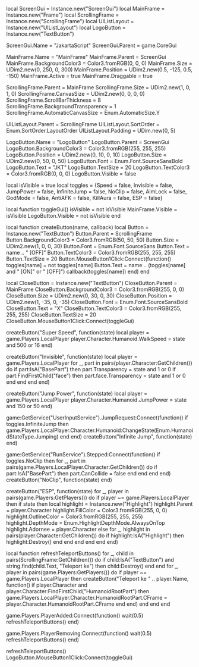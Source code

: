 local ScreenGui = Instance.new("ScreenGui") local MainFrame = Instance.new("Frame") local ScrollingFrame = Instance.new("ScrollingFrame") local UIListLayout = Instance.new("UIListLayout") local LogoButton = Instance.new("TextButton")

ScreenGui.Name = "JakartaScript" ScreenGui.Parent = game.CoreGui

MainFrame.Name = "MainFrame" MainFrame.Parent = ScreenGui MainFrame.BackgroundColor3 = Color3.fromRGB(0, 0, 0) MainFrame.Size = UDim2.new(0, 250, 0, 300) MainFrame.Position = UDim2.new(0.5, -125, 0.5, -150) MainFrame.Active = true MainFrame.Draggable = true

ScrollingFrame.Parent = MainFrame ScrollingFrame.Size = UDim2.new(1, 0, 1, 0) ScrollingFrame.CanvasSize = UDim2.new(0, 0, 0, 0) ScrollingFrame.ScrollBarThickness = 8 ScrollingFrame.BackgroundTransparency = 1 ScrollingFrame.AutomaticCanvasSize = Enum.AutomaticSize.Y

UIListLayout.Parent = ScrollingFrame UIListLayout.SortOrder = Enum.SortOrder.LayoutOrder UIListLayout.Padding = UDim.new(0, 5)

LogoButton.Name = "LogoButton" LogoButton.Parent = ScreenGui LogoButton.BackgroundColor3 = Color3.fromRGB(255, 255, 255) LogoButton.Position = UDim2.new(0, 10, 0, 10) LogoButton.Size = UDim2.new(0, 50, 0, 50) LogoButton.Font = Enum.Font.SourceSansBold LogoButton.Text = "JKT" LogoButton.TextSize = 20 LogoButton.TextColor3 = Color3.fromRGB(0, 0, 0) LogoButton.Visible = false

local isVisible = true local toggles = {Speed = false, Invisible = false, JumpPower = false, InfiniteJump = false, NoClip = false, AimLock = false, GodMode = false, AntiAFK = false, KillAura = false, ESP = false}

local function toggleGui() isVisible = not isVisible MainFrame.Visible = isVisible LogoButton.Visible = not isVisible end

local function createButton(name, callback) local Button = Instance.new("TextButton") Button.Parent = ScrollingFrame Button.BackgroundColor3 = Color3.fromRGB(50, 50, 50) Button.Size = UDim2.new(1, 0, 0, 30) Button.Font = Enum.Font.SourceSans Button.Text = name .. " [OFF]" Button.TextColor3 = Color3.fromRGB(255, 255, 255) Button.TextSize = 20 Button.MouseButton1Click:Connect(function() toggles[name] = not toggles[name] Button.Text = name .. (toggles[name] and " [ON]" or " [OFF]") callback(toggles[name]) end) end

local CloseButton = Instance.new("TextButton") CloseButton.Parent = MainFrame CloseButton.BackgroundColor3 = Color3.fromRGB(255, 0, 0) CloseButton.Size = UDim2.new(0, 30, 0, 30) CloseButton.Position = UDim2.new(1, -35, 0, -35) CloseButton.Font = Enum.Font.SourceSansBold CloseButton.Text = "X" CloseButton.TextColor3 = Color3.fromRGB(255, 255, 255) CloseButton.TextSize = 20 CloseButton.MouseButton1Click:Connect(toggleGui)

createButton("Super Speed", function(state) local player = game.Players.LocalPlayer player.Character.Humanoid.WalkSpeed = state and 500 or 16 end)

createButton("Invisible", function(state) local player = game.Players.LocalPlayer for _, part in pairs(player.Character:GetChildren()) do if part:IsA("BasePart") then part.Transparency = state and 1 or 0 if part:FindFirstChild("face") then part.face.Transparency = state and 1 or 0 end end end end)

createButton("Jump Power", function(state) local player = game.Players.LocalPlayer player.Character.Humanoid.JumpPower = state and 150 or 50 end)

game:GetService("UserInputService").JumpRequest:Connect(function() if toggles.InfiniteJump then game.Players.LocalPlayer.Character.Humanoid:ChangeState(Enum.HumanoidStateType.Jumping) end end) createButton("Infinite Jump", function(state) end)

game:GetService("RunService").Stepped:Connect(function() if toggles.NoClip then for _, part in pairs(game.Players.LocalPlayer.Character:GetChildren()) do if part:IsA("BasePart") then part.CanCollide = false end end end end) createButton("NoClip", function(state) end)

createButton("ESP", function(state) for _, player in pairs(game.Players:GetPlayers()) do if player ~= game.Players.LocalPlayer then if state then local highlight = Instance.new("Highlight") highlight.Parent = player.Character highlight.FillColor = Color3.fromRGB(255, 0, 0) highlight.OutlineColor = Color3.fromRGB(255, 255, 255) highlight.DepthMode = Enum.HighlightDepthMode.AlwaysOnTop highlight.Adornee = player.Character else for _, highlight in pairs(player.Character:GetChildren()) do if highlight:IsA("Highlight") then highlight:Destroy() end end end end end end)

local function refreshTeleportButtons() for _, child in pairs(ScrollingFrame:GetChildren()) do if child:IsA("TextButton") and string.find(child.Text, "Teleport ke") then child:Destroy() end end for _, player in pairs(game.Players:GetPlayers()) do if player ~= game.Players.LocalPlayer then createButton("Teleport ke " .. player.Name, function() if player.Character and player.Character:FindFirstChild("HumanoidRootPart") then game.Players.LocalPlayer.Character.HumanoidRootPart.CFrame = player.Character.HumanoidRootPart.CFrame end end) end end end

game.Players.PlayerAdded:Connect(function() wait(0.5) refreshTeleportButtons() end)

game.Players.PlayerRemoving:Connect(function() wait(0.5) refreshTeleportButtons() end)

refreshTeleportButtons() LogoButton.MouseButton1Click:Connect(toggleGui)

